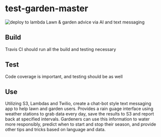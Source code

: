 # test-garden-master
![deploy to lambda](https://github.com/shawnstrickland/test-garden-master/workflows/deploy%20to%20lambda/badge.svg)
Lawn &amp; garden advice via AI and text messaging

## Build
Travis CI should run all the build and testing necessary

## Test
Code coverage is important, and testing should be as well

## Use
Utilizing S3, Lambdas and Twilio, create a chat-bot style text messaging app to help lawn and garden users.
Provides a rain guage interface using weather stations to grab data every day, save the results to S3 and report back at specified intervals. Gardeners can use this information to water more responsibly, predict when to start and stop their season, and provide other tips and tricks based on language and data.
